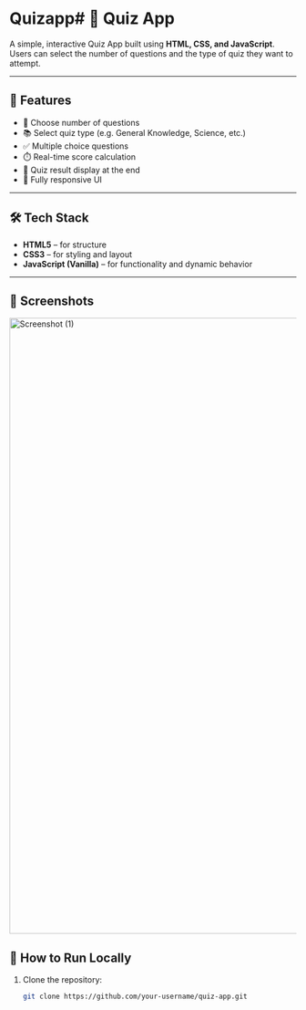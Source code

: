# Quizapp# 🧠 Quiz App

A simple, interactive Quiz App built using **HTML, CSS, and JavaScript**.  
Users can select the number of questions and the type of quiz they want to attempt.

---

## 🚀 Features

- 🎯 Choose number of questions
- 📚 Select quiz type (e.g. General Knowledge, Science, etc.)
- ✅ Multiple choice questions
- ⏱️ Real-time score calculation
- 🎉 Quiz result display at the end
- 📱 Fully responsive UI

---

## 🛠️ Tech Stack

- **HTML5** – for structure
- **CSS3** – for styling and layout
- **JavaScript (Vanilla)** – for functionality and dynamic behavior

---

## 📸 Screenshots

<img width="1920" height="1080" alt="Screenshot (1)" src="https://github.com/user-attachments/assets/4fe39a02-215d-4e64-a5b6-d2a21940f2fc" />

## 📂 How to Run Locally

1. Clone the repository:
   ```bash
   git clone https://github.com/your-username/quiz-app.git
